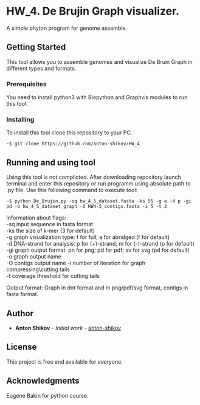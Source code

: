 # HW_4. De Brujin Graph visualizer. 
A simple phyton program for genome assemble.

## Getting Started

This tool allows you to assemble genomes and visualize De Bruin Graph in different types and formats.

### Prerequisites

You need to install python3 with Biopython and Graphvis modules to run this tool.

### Installing

To install this tool clone this repository to your PC.

```
~$ git clone https://github.com/anton-shikov/HW_4
```

## Running and using tool

Using this tool is not complicted. After downloading repository launch terminal and enter this repository or run programm using absolute path to .py file.
Use this following command to execute tool:
```
~$ python De_Brujin.py -sq hw_4_5_dataset.fasta -ks 55 -g a -d p -gi pd -o hw_4_5_dataset_graph -O HW4-5_contigs.fasta -i 5 -t 2
```
Information about flags:  
-sq input sequence in fasta format  
-ks the size of k-mer (3 for default)  
-g graph visualization type: f for full; a for abridged (f for default)  
-d DNA-strand for analysis: p for (+)-strand; m for (-)-strand (p for default)  
-gi graph output format: pn for png; pd for pdf; sv for svg (pd for default)  
-o graph output name  
-O contigs output name
-i number of iteration for graph compressing\cutting tails  
-t coverage threshold for cutting tails  


Output format: Graph in dot format and in png/pdf/svg format, contigs in fasta format.

## Author

* **Anton Shikov** - *Initial work* - [anton-shikov](https://github.com/anton-shikov)


## License

This project is free and available for everyone.

## Acknowledgments

Eugene Bakin for python course.
